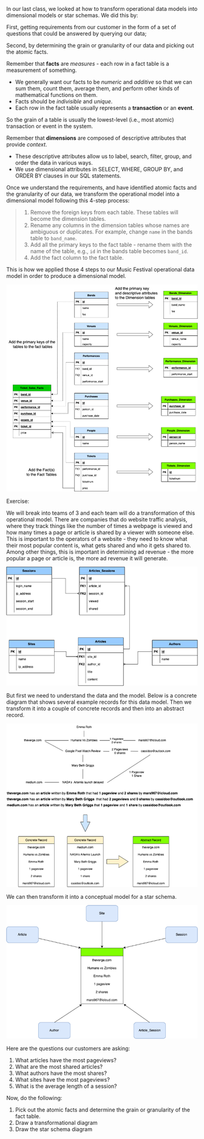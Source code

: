 In our last class, we looked at how to transform operational data models into dimensional models or 
star schemas. We did this by:

First, getting requirements from our customer in the form of a set of questions that could be
answered by querying our data;

Second, by determining the grain or granularity of our data and picking out the atomic facts.

Remember that **facts** are _measures_ - each row in a fact table is a measurement of something.
* We generally want our facts to be _numeric_ and _additive_ so that we can sum them, count them,
average them, and perform other kinds of mathematical functions on them. 
* Facts should be _indivisible_ and _unique_. 
* Each row in the fact table usually represents a **transaction** or an **event**.  

So the grain of a table is usually the lowest-level (i.e., most atomic) transaction or event in the system.

Remember that **dimensions** are composed of descriptive attributes that provide _context_. 
* These descriptive attributes allow us to label, search, filter, group, and order the data in various ways. 
* We use dimensional attributes in SELECT, WHERE, GROUP BY, and ORDER BY clauses in our SQL 
statements.

Once we understand the requirements, and have identified atomic facts and the granularity of our 
data, we transform the operational model into a dimensional model following this 4-step process:

> 1. Remove the foreign keys from each table. These tables will become the dimension tables.   
> 2. Rename any columns in the dimension tables whose names are ambiguous or duplicates. For example, change `name` in the bands table to `band_name`.   
> 3. Add all the primary keys to the fact table - rename them with the name of the table, e.g., `id` in the bands table becomes `band_id`.   
> 4. Add the fact column to the fact table.  

This is how we applied those 4 steps to our Music Festival operational data model in order to
produce a dimensional model.

![StarSchemaTransform](./images/DimensionalTransform.drawio.png)

Exercise:

We will break into teams of 3 and each team will do a transformation of this operational model. 
There are companies that do website traffic analysis, where they track things like the number of
times a webpage is viewed and how many times a page or article is shared by a viewer with someone
else. This is important to the operators of a website - they need to know what their most popular
content is, what gets shared and who it gets shared to. Among other things, this is important in
determining ad revenue - the more popular a page or article is, the more ad revenue it will generate.

![SitesAndArticles](./images/SitesAndArticles.drawio.png)

But first we need to understand the data and the model. Below is a concrete diagram that shows 
several example records for this data model. Then we transform it into a couple of concrete 
records and then into an abstract record. 

![ConcreteDiagram](./images/ConcreteDiagram.drawio.png)

We can then transform it into a conceptual model for a star schema.

![ConceptualModel](./images/ConceptualStarSchema.drawio.png)

Here are the questions our customers are asking:

1. What articles have the most pageviews?
2. What are the most shared articles?
3. What authors have the most shares?
4. What sites have the most pageviews?
5. What is the average length of a session?

Now, do the following:

1) Pick out the atomic facts and determine the grain or granularity of the fact table.
2) Draw a transformational diagram
3) Draw the star schema diagram




